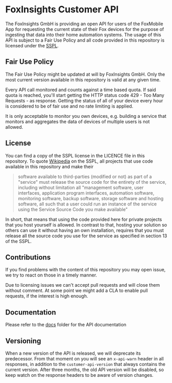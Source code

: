 # FoxInsights Customer API

The FoxInsights GmbH is providing an open API for users of the FoxMobile App for requesting the current state of their Fox devices for the purpose of ingesting that data into their home automation systems.
The usage of this API is subject to a Fair Use Policy and all code provided in this repository is licensed under the [SSPL](LICENSE).

## Fair Use Policy

The Fair Use Policy might be updated at will by FoxInsights GmbH. Only the most current version available in this repository is valid at any given time.

Every API call monitored and counts against a time based quota. If said quota is reached, you'll start getting the HTTP status code 429 - Too Many Requests - as response.
Getting the status of all of your device every hour is considered to be of fair use and no rate limiting is applied.

It is only acceptable to monitor you own devices, e.g. building a service that monitors and aggregates the data of devices of multiple users is not allowed.

## License
You can find a copy of the SSPL license in the LICENCE file in this repository. To quote [Wikipedia](https://en.wikipedia.org/wiki/Server_Side_Public_License) on the SSPL, all projects that use code available in this repository and make their  
> software available to third-parties (modified or not) as part of a "service" must release the source code for the entirety of the service, including without limitation all "management software, user interfaces, application program interfaces, automation software, monitoring software, backup software, storage software and hosting software, all such that a user could run an instance of the service using the Service Source Code you make available"

In short, that means that using the code provided here for private projects that you host yourself is allowed. In contrast to that, hosting your solution so others can use it without having an own installation, requires that you must release all the source code you use for the service as specified in section 13 of the SSPL.


## Contributions

If you find problems with the content of this repository you may open issue, we try to react on those in a timely manner.

Due to licensing issues we can't accept pull requests and will close them without comment.
At some point we might add a CLA to enable pull requests, if the interest is high enough.

## Documentation

Please refer to the [docs](docs/v1) folder for the API documentation

## Versioning

When a new version of the API is released, we will deprecate its predecessor.
From that moment on you will see an `x-api-warn` header in all responses, in addition to the `customer-api-version` that always contains the current version.
After three months, the old API version will be disabled, so keep watch on the response headers to be aware of version changes.
